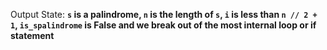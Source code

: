 Output State: **`s` is a palindrome, `n` is the length of `s`, `i` is less than `n // 2 + 1`, `is_spalindrome` is False and we break out of the most internal loop or if statement**